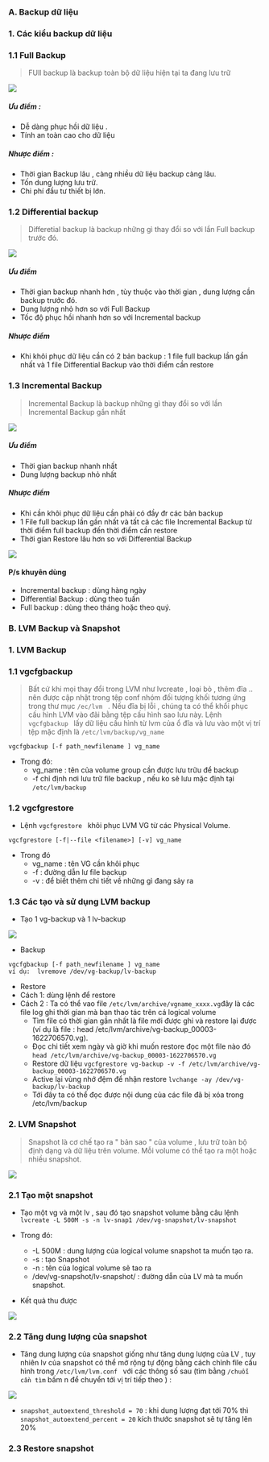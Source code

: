### A. Backup dữ liệu

### 1. Các kiểu backup dữ liệu
### 1.1 Full Backup
> FUll backup là backup toàn bộ dữ liệu hiện tại ta đang lưu trữ


![](../images/44.png)


##### Ưu điểm :
- Dễ dàng phục hồi dữ liệu . 
- Tính an toàn cao cho dữ liệu

##### Nhược điểm :

- Thời gian Backup lâu , càng nhiều dữ liệu backup càng lâu.
- Tốn dung lượng lưu trữ.
- Chi phí đầu tư thiết bị lớn.

### 1.2 Differential backup
> Differetial backup là backup những gì thay đổi so với lần Full backup trước đó.

![](../images/45.png)


##### Ưu điểm
- Thời gian backup nhanh hơn , tùy thuộc vào thời gian , dung lượng cần backup trước đó.
- Dung lượng nhỏ hơn so với Full Backup
- Tốc độ phục hồi nhanh hơn so với Incremental backup

##### Nhược điểm
- Khi khôi phục dữ liệu cần có 2 bản backup : 1 file full backup lần gần nhất và 1 file Differential Backup vào thời điểm cần restore


### 1.3 Incremental Backup
> Incremental Backup là backup những gì thay đổi so với lần Incremental Backup gần nhất

![](../images/46.png)


##### Ưu điểm 
- Thời gian backup nhanh nhất
- Dung lượng backup nhỏ nhất

##### Nhược điểm
- Khi cần khôi phục dữ liệu cần phải có đầy đr các bản backup
- 1 File full backup lần gần nhất và tất cả các file Incremental Backup từ thời điểm full backup đến thời điểm cần restore
- Thời gian Restore lâu hơn so với Differential Backup

![](../images/47.png)


#### P/s khuyên dùng
- Incremental backup : dùng hàng ngày
- Differential Backup : dùng theo tuần
- Full backup : dùng theo tháng hoặc theo quý.


### B. LVM Backup và Snapshot

### 1. LVM Backup
### 1.1 vgcfgbackup

> Bất cứ khi mọi thay đổi trong LVM như lvcreate , loại bỏ , thêm đĩa .. nên được cập nhật trong tệp conf nhóm đối tượng khối tương ứng 
trong thư mục  `/ec/lvm ` . Nếu đĩa bị lỗi , chúng ta có thể khổi phục cấu hình LVM vào đãi bằng tệp cấu hình sao lưu này. Lệnh `vgcfgbackup `
lấy dữ liệu cấu hình từ lvm của ổ đĩa và lưu vào một vị trí tệp mặc định là ` /etc/lvm/backup/vg_name `

` vgcfgbackup [-f path_newfilename ] vg_name  `

- Trong đó:
	- vg_name : tên của volume group cần được lưu trữu để backup
	- -f chỉ định nơi lưu trữ file backup , nếu ko sẽ lưu mặc định tại `/etc/lvm/backup `


### 1.2 vgcfgrestore
 - Lệnh `vgcfgrestore ` khôi phục LVM VG từ các Physical Volume.

` vgcfgrestore [-f|--file <filename>] [-v] vg_name  `

- Trong đó
	- vg_name : tên VG cần khôi phục
	- -f : đường dẫn lư file backup
	- -v : để biết thêm chi tiết về những gì đang sảy ra

### 1.3 Các tạo và sử dụng LVM backup

- Tạo 1 vg-backup và 1 lv-backup

![](../images/48.png)


- Backup

```
vgcfgbackup [-f path_newfilename ] vg_name 
ví dụ:  lvremove /dev/vg-backup/lv-backup

```


- Restore
- Cách 1: dùng lệnh để restore
- Cách 2 : Ta có thể vao file ` /etc/lvm/archive/vgname_xxxx.vg `đây là các file log ghi thời gian mà bạn thao tác trên cá logical volume
	- Tìm file có thời gian gần nhất là file mới được ghi và restore lại được (ví dụ là file : head /etc/lvm/archive/vg-backup_00003-1622706570.vg).
	- Đọc chi tiết xem ngày và giờ khi muốn restore đọc một file nào đó ` head /etc/lvm/archive/vg-backup_00003-1622706570.vg `
	- Restore dữ liệu ` vgcfgrestore vg-backup -v -f /etc/lvm/archive/vg-backup_00003-1622706570.vg `
	- Active lại vùng nhớ đệm để nhận restore ` lvchange -ay /dev/vg-backup/lv-backup `
	- Tới đây ta có thể đọc được nội dung của các file đã bị xóa trong /etc/lvm/backup 




### 2. LVM Snapshot

> Snapshot là cơ chế tạo ra " bản sao " của volume , lưu trữ toàn bộ định dạng và dữ liệu trên volume. Mỗi volume có thể tạo ra một hoặc nhiều
snapshot.

![](../images/49.png)



### 2.1 Tạo một snapshot
- Tạo một vg và một lv , sau đó tạo snapshot volume bằng câu lệnh
` lvcreate -L 500M -s -n lv-snap1 /dev/vg-snapshot/lv-snapshot `

- Trong đó:
	- -L 500M : dung lượng của logical volume snapshot ta muốn tạo ra.
	- -s : tạo Snapshot
	- -n : tên của  logical volume sẽ tao ra
	- /dev/vg-snapshot/lv-snapshot/ : đường dẫn của LV mà ta muốn snapshot.

- Kết quả thu được

![](../images/50.png)


### 2.2 Tăng dung lượng của snapshot
- Tăng dung lượng của snapshot giống như tăng dung lượng của LV , tuy nhiên lv của snapshot có thể mở rộng tự động bằng cách chỉnh file cấu
hình trong `/etc/lvm/lvm.conf ` với các thông số sau (tìm bằng ` /chuỗi cần tìm ` bấm n để chuyển tới vị trí tiếp theo ) :

![](../images/51.png)

- `snapshot_autoextend_threshold = 70` : khi dung lượng đạt tới 70% thì `snapshot_autoextend_percent = 20` kích thước snapshot sẽ tự tăng lên 20%


### 2.3 Restore snapshot
















































